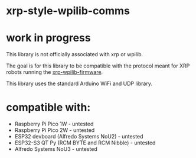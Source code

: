 # xrp-style-wpilib-comms

# work in progress

This library is not officially associated with xrp or wpilib. 

The goal is for this library to be compatible with the protocol meant for XRP robots running the [xrp-wpilib-firmware](https://github.com/wpilibsuite/xrp-wpilib-firmware). 

This library uses the standard Arduino WiFi and UDP library.

# compatible with:
* Raspberry Pi Pico 1W - untested
* Raspberry Pi Pico 2W - untested
* ESP32 devboard (Alfredo Systems NoU2) - untested
* ESP32-S3 QT Py (RCM BYTE and RCM Nibble) - untested
* Alfredo Systems NoU3 - untested
